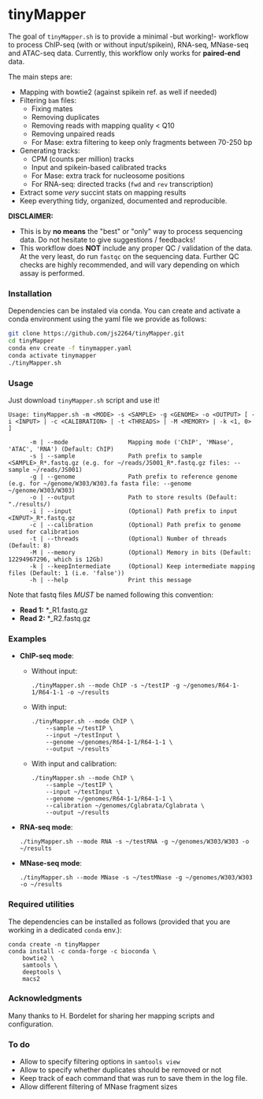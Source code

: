 # tinyMapper 

The goal of `tinyMapper.sh` is to provide a minimal -but working!- workflow to process ChIP-seq (with or without input/spikein), RNA-seq, MNase-seq and ATAC-seq data. Currently, this workflow only works for **paired-end** data. 

The main steps are: 

- Mapping with bowtie2 (against spikein ref. as well if needed)
- Filtering `bam` files: 
    - Fixing mates
    - Removing duplicates
    - Removing reads with mapping quality < Q10
    - Removing unpaired reads
    - For Mase: extra filtering to keep only fragments between 70-250 bp
- Generating tracks: 
    - CPM (counts per million) tracks
    - Input and spikein-based calibrated tracks 
    - For Mase: extra track for nucleosome positions
    - For RNA-seq: directed tracks (`fwd` and `rev` transcription)
- Extract some *very* succint stats on mapping results
- Keep everything tidy, organized, documented and reproducible.

**DISCLAIMER:** 

- This is by **no means** the "best" or "only" way to process sequencing data. Do not hesitate to give suggestions / feedbacks!
- This workflow does **NOT** include any proper QC / validation of the data. At the very least, do run `fastqc` on the sequencing data. Further QC checks are highly recommended, and will vary depending on which assay is performed. 

### Installation

Dependencies can be instaled via conda. You can create and activate a conda environment using the yaml file we provide as follows:
```sh
git clone https://github.com/js2264/tinyMapper.git
cd tinyMapper
conda env create -f tinymapper.yaml
conda activate tinymapper
./tinyMapper.sh
```

### Usage 

Just download `tinyMapper.sh` script and use it!

```
Usage: tinyMapper.sh -m <MODE> -s <SAMPLE> -g <GENOME> -o <OUTPUT> [ -i <INPUT> | -c <CALIBRATION> | -t <THREADS> | -M <MEMORY> | -k <1, 0> ]

      -m | --mode                 Mapping mode ('ChIP', 'MNase', 'ATAC', 'RNA') (Default: ChIP)
      -s | --sample               Path prefix to sample <SAMPLE>_R*.fastq.gz (e.g. for ~/reads/JS001_R*.fastq.gz files: --sample ~/reads/JS001)
      -g | --genome               Path prefix to reference genome (e.g. for ~/genome/W303/W303.fa fasta file: --genome ~/genome/W303/W303)
      -o | --output               Path to store results (Default: "./results/)
      -i | --input                (Optional) Path prefix to input <INPUT>_R*.fastq.gz
      -c | --calibration          (Optional) Path prefix to genome used for calibration
      -t | --threads              (Optional) Number of threads (Default: 8)
      -M | --memory               (Optional) Memory in bits (Default: 12294967296, which is 12Gb)
      -k | --keepIntermediate     (Optional) Keep intermediate mapping files (Default: 1 (i.e. 'false'))
      -h | --help                 Print this message
```

Note that fastq files *MUST* be named following this convention:
   
- **Read 1:** \*_R1.fastq.gz
- **Read 2:** \*_R2.fastq.gz

### Examples

* **ChIP-seq mode**:

    - Without input:               

        ```
        ./tinyMapper.sh --mode ChIP -s ~/testIP -g ~/genomes/R64-1-1/R64-1-1 -o ~/results
        ```
    
    - With input:

        ```
        ./tinyMapper.sh --mode ChIP \
            --sample ~/testIP \
            --input ~/testInput \
            --genome ~/genomes/R64-1-1/R64-1-1 \
            --output ~/results`
        ```
    
    - With input and calibration:

        ```
        ./tinyMapper.sh --mode ChIP \
            --sample ~/testIP \
            --input ~/testInput \
            --genome ~/genomes/R64-1-1/R64-1-1 \
            --calibration ~/genomes/Cglabrata/Cglabrata \
            --output ~/results
        ```
    
* **RNA-seq mode**:

    ```
    ./tinyMapper.sh --mode RNA -s ~/testRNA -g ~/genomes/W303/W303 -o ~/results
    ```

* **MNase-seq mode**:

    ```
    ./tinyMapper.sh --mode MNase -s ~/testMNase -g ~/genomes/W303/W303 -o ~/results
    ```

### Required utilities

The dependencies can be installed as follows (provided that you are working in a dedicated `conda` env.): 

```
conda create -n tinyMapper
conda install -c conda-forge -c bioconda \
    bowtie2 \
    samtools \
    deeptools \
    macs2
```

### Acknowledgments

Many thanks to H. Bordelet for sharing her mapping scripts and configuration. 

### To do

- Allow to specify filtering options in `samtools view`
- Allow to specify whether duplicates should be removed or not
- Keep track of each command that was run to save them in the log file.
- Allow different filtering of MNase fragment sizes
